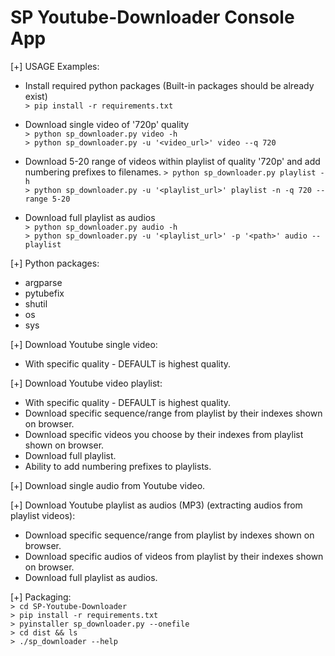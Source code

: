 # SP Youtube-Downloader Console App

[+] USAGE Examples:<br />
- Install required python packages (Built-in packages should be already exist)<br />
`> pip install -r requirements.txt`<br />
- Download single video of '720p' quality<br />
`> python sp_downloader.py video -h`<br />
`> python sp_downloader.py -u '<video_url>' video --q 720`<br />

- Download 5-20 range of videos within playlist of quality '720p' and add numbering prefixes to filenames.
`> python sp_downloader.py playlist -h`<br />
`> python sp_downloader.py -u '<playlist_url>' playlist -n -q 720 --range 5-20`<br />

- Download full playlist as audios<br />
`> python sp_downloader.py audio -h`<br />
`> python sp_downloader.py -u '<playlist_url>' -p '<path>' audio --playlist`<br />

[+] Python packages:
- argparse
- pytubefix
- shutil
- os
- sys

[+] Download Youtube single video:
- With specific quality - DEFAULT is highest quality.

[+] Download Youtube video playlist:
- With specific quality - DEFAULT is highest quality.
- Download specific sequence/range from playlist by their indexes shown on browser.
- Download specific videos you choose by their indexes from playlist shown on browser.
- Download full playlist.
- Ability to add numbering prefixes to playlists.

[+] Download single audio from Youtube video.

[+] Download Youtube playlist as audios (MP3) (extracting audios from playlist videos):
- Download specific sequence/range from playlist by indexes shown on browser.
- Download specific audios of videos from playlist by their indexes shown on browser.
- Download full playlist as audios.

[+] Packaging:<br />
`> cd SP-Youtube-Downloader`<br />
`> pip install -r requirements.txt`<br />
`> pyinstaller sp_downloader.py --onefile`<br />
`> cd dist && ls`<br />
`> ./sp_downloader --help`<br />
